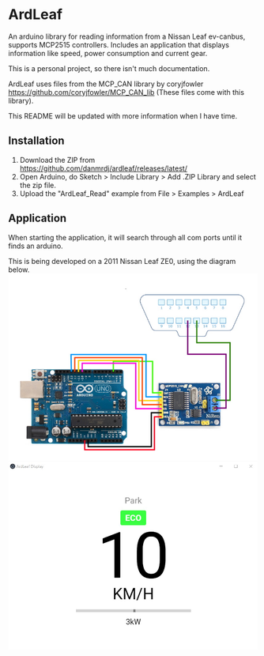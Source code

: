 # ArdLeaf
An arduino library for reading information from a Nissan Leaf ev-canbus, supports MCP2515 controllers.
Includes an application that displays information like speed, power consumption and current gear.

This is a personal project, so there isn't much documentation.

ArdLeaf uses files from the MCP_CAN library by coryjfowler https://github.com/coryjfowler/MCP_CAN_lib 
(These files come with this library).

This README will be updated with more information when I have time.

## Installation
1. Download the ZIP from https://github.com/danmrdj/ardleaf/releases/latest/
2. Open Arduino, do Sketch > Include Library > Add .ZIP Library and select the zip file.
3. Upload the "ArdLeaf_Read" example from File > Examples > ArdLeaf

## Application
When starting the application, it will search through all com ports until it finds an arduino.

This is being developed on a 2011 Nissan Leaf ZE0, using the diagram below.
![Wiring](Images/wiring.jpg)
![Image of application](Images/application.jpg)